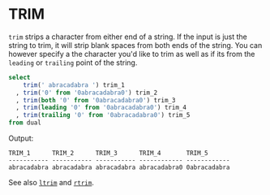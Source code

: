 # TRIM

`trim` strips a character from either end of a string. If the input is just the string to trim, it will strip blank spaces from both ends of the string. You can however specify a the character you'd like to trim as well as if its from the `leading` or `trailing` point of the string.

```sql
select
    trim(' abracadabra ') trim_1
  , trim('0' from '0abracadabra0') trim_2
  , trim(both '0' from '0abracadabra0') trim_3
  , trim(leading '0' from '0abracadabra0') trim_4
  , trim(trailing '0' from '0abracadabra0') trim_5
from dual
```
Output:

```
TRIM_1      TRIM_2      TRIM_3      TRIM_4       TRIM_5
----------- ----------- ----------- ------------ ------------
abracadabra abracadabra abracadabra abracadabra0 0abracadabra
```
See also [`ltrim`](ltrim.md) and [`rtrim`](rtrim.md).

